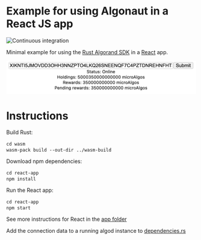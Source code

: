 # Example for using Algonaut in a React JS app

![Continuous integration](https://github.com/ivanschuetz/algonaut-react/actions/workflows/actions.yml/badge.svg)

Minimal example for using the [Rust Algorand SDK](https://github.com/manuelmauro/algonaut) in a [React](https://reactjs.org/) app.

![ScreenShot](img/img.png)

# Instructions

Build Rust:

```
cd wasm
wasm-pack build --out-dir ../wasm-build
```

Download npm dependencies:
```
cd react-app
npm install
```

Run the React app:

```
cd react-app
npm start
```

See more instructions for React in the [app folder](https://github.com/ivanschuetz/algonaut-react/tree/main/react-app)

Add the connection data to a running algod instance to [dependencies.rs](https://github.com/ivanschuetz/algonaut-react/blob/main/wasm/src/dependencies.rs)
